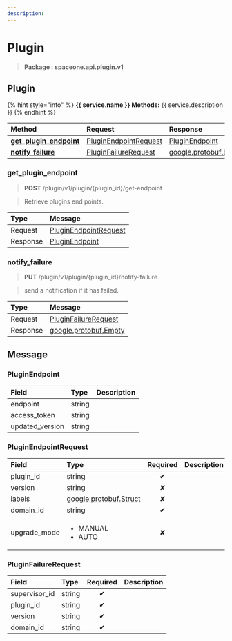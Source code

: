```yaml
---
description:  
---
```

# Plugin

>  **Package : spaceone.api.plugin.v1**

## Plugin

{% hint style="info" %}
**{{ service.name }} Methods:**
{{ service.description }}
{%  endhint %}


| Method | Request | Response |
| :----- | :-------- | :-------- |
| [**get_plugin_endpoint**](plugin.md#get_plugin_endpoint)|   [PluginEndpointRequest](plugin.md#pluginendpointrequest) |   [PluginEndpoint](plugin.md#pluginendpoint) |
| [**notify_failure**](plugin.md#notify_failure)|   [PluginFailureRequest](plugin.md#pluginfailurerequest) |  [google.protobuf.Empty](https://github.com/protocolbuffers/protobuf/blob/master/src/google/protobuf/empty.proto)| 
 

 
### get_plugin_endpoint
> **POST** /plugin/v1/plugin/{plugin_id}/get-endpoint
>

> Retrieve plugins end points.

| Type | Message |
| :--- | :--- |
| Request | [PluginEndpointRequest](plugin.md#pluginendpointrequest) |
| Response |  [PluginEndpoint](plugin.md#pluginendpoint)  |
 
 

 
### notify_failure
> **PUT** /plugin/v1/plugin/{plugin_id}/notify-failure
>

> send a notification if it has failed.

| Type | Message |
| :--- | :--- |
| Request | [PluginFailureRequest](plugin.md#pluginfailurerequest) |
| Response | [google.protobuf.Empty](https://github.com/protocolbuffers/protobuf/blob/master/src/google/protobuf/empty.proto) |


## 

## Message

### PluginEndpoint
| Field | Type |  Description |
| :--- | :--- | :--- |
| endpoint |string | |
| access_token |string | |
| updated_version |string | |

### PluginEndpointRequest
<table>
  <thead>
    <tr>
      <th style="text-align:left; width:100px;">Field</th>
      <th style="text-align:left">Type</th>
      <th style="text-align:center">Required</th>
      <th style="text-align:left">Description</th>
    </tr>
  </thead>
  <tbody>
    <tr>
      <td style="text-align:left; width:100px;">plugin_id</td>
      <td style="text-align:left">string</td>
<td style="text-align:center">✔</td>
<td style="text-align:left"></td>
   </tr>
    <tr>
      <td style="text-align:left; width:100px;">version</td>
      <td style="text-align:left">string</td>
<td style="text-align:center">✘</td>
<td style="text-align:left"></td>
   </tr>
    <tr>
      <td style="text-align:left; width:100px;">labels</td>
      <td style="text-align:left"><a href="https://github.com/protocolbuffers/protobuf/blob/master/src/google/protobuf/struct.proto">google.protobuf.Struct</a></td>
<td style="text-align:center">✘</td>
<td style="text-align:left"></td>
   </tr>
    <tr>
      <td style="text-align:left; width:100px;">domain_id</td>
      <td style="text-align:left">string</td>
<td style="text-align:center">✔</td>
<td style="text-align:left"></td>
   </tr>
    <tr>
      <td style="text-align:left; width:100px;">upgrade_mode</td>
      <td style="text-align:left"><ul>
          	<li>MANUAL</li>
          	<li>AUTO</li>
        </ul></td>
<td style="text-align:center">✘</td>
<td style="text-align:left"></td>
   </tr>
  </tbody>
</table>



### PluginFailureRequest
| Field | Type | Required | Description |
| :--- | :--- | :---: | :--- |
| supervisor_id |string|✔| |
| plugin_id |string|✔| |
| version |string|✔| |
| domain_id |string|✔| |
